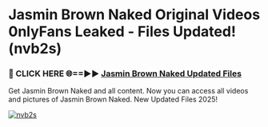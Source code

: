 # Jasmin Brown Naked Original Videos 0nlyFans Leaked - Files Updated! (nvb2s)

<h3>🔴 CLICK HERE 🌐==►► <a href="https://tinyurl.com/up5wt9bj" rel="nofollow">Jasmin Brown Naked Updated Files</a></h3>

Get Jasmin Brown Naked and all content. Now you can access all videos and pictures of Jasmin Brown Naked. New Updated Files 2025!

[![nvb2s](https://i.imgur.com/ABiUzMV.gif)](https://tinyurl.com/up5wt9bj)
